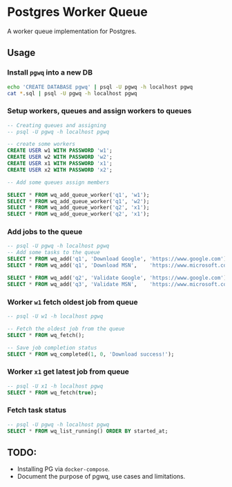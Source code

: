 # Postgres Worker Queue

A worker queue implementation for Postgres.
## Usage



### Install `pgwq` into a new DB
```bash
echo 'CREATE DATABASE pgwq' | psql -U pgwq -h localhost pgwq
cat *.sql | psql -U pgwq -h localhost pgwq
```

### Setup workers, queues and assign workers to queues
```sql
-- Creating queues and assigning
-- psql -U pgwq -h localhost pgwq

-- create some workers
CREATE USER w1 WITH PASSWORD 'w1';
CREATE USER w2 WITH PASSWORD 'w2';
CREATE USER x1 WITH PASSWORD 'x1';
CREATE USER x2 WITH PASSWORD 'x2';

-- Add some queues assign members

SELECT * FROM wq_add_queue_worker('q1', 'w1');
SELECT * FROM wq_add_queue_worker('q1', 'w2');
SELECT * FROM wq_add_queue_worker('q2', 'x1');
SELECT * FROM wq_add_queue_worker('q2', 'x1');
```

### Add jobs to the queue
```sql
-- psql -U pgwq -h localhost pgwq
-- Add some tasks to the queue
SELECT * FROM wq_add('q1', 'Download Google', 'https://www.google.com');
SELECT * FROM wq_add('q1', 'Download MSN',    'https://www.microsoft.com');

SELECT * FROM wq_add('q2', 'Validate Google', 'https://www.google.com');
SELECT * FROM wq_add('q3', 'Validate MSN',    'https://www.microsoft.com');
```

### Worker `w1` fetch oldest job from queue
```sql
-- psql -U w1 -h localhost pgwq

-- Fetch the oldest job from the queue
SELECT * FROM wq_fetch();

-- Save job completion status
SELECT * FROM wq_completed(1, 0, 'Download success!');
```

### Worker `x1` get latest job from queue
```sql
-- psql -U x1 -h localhost pgwq
SELECT * FROM wq_fetch(true);
```

### Fetch task status
```sql
-- psql -U pgwq -h localhost pgwq
SELECT * FROM wq_list_running() ORDER BY started_at;

```

## TODO:
 - Installing PG via `docker-compose`.
 - Document the purpose of pgwq, use cases and limitations.

